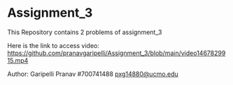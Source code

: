 # Assignment_3

This Repository contains 2 problems of assignment_3

Here is the link to access video: https://github.com/pranavgaripelli/Assignment_3/blob/main/video1467829915.mp4

Author: Garipelli Pranav #700741488 pxg14880@ucmo.edu
